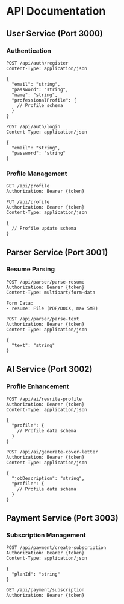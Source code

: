 # API Documentation

## User Service (Port 3000)

### Authentication
```http
POST /api/auth/register
Content-Type: application/json

{
  "email": "string",
  "password": "string",
  "name": "string",
  "professionalProfile": {
    // Profile schema
  }
}
```

```http
POST /api/auth/login
Content-Type: application/json

{
  "email": "string",
  "password": "string"
}
```

### Profile Management
```http
GET /api/profile
Authorization: Bearer {token}
```

```http
PUT /api/profile
Authorization: Bearer {token}
Content-Type: application/json

{
  // Profile update schema
}
```

## Parser Service (Port 3001)

### Resume Parsing
```http
POST /api/parser/parse-resume
Authorization: Bearer {token}
Content-Type: multipart/form-data

Form Data:
- resume: File (PDF/DOCX, max 5MB)
```

```http
POST /api/parser/parse-text
Authorization: Bearer {token}
Content-Type: application/json

{
  "text": "string"
}
```

## AI Service (Port 3002)

### Profile Enhancement
```http
POST /api/ai/rewrite-profile
Authorization: Bearer {token}
Content-Type: application/json

{
  "profile": {
    // Profile data schema
  }
}
```

```http
POST /api/ai/generate-cover-letter
Authorization: Bearer {token}
Content-Type: application/json

{
  "jobDescription": "string",
  "profile": {
    // Profile data schema
  }
}
```

## Payment Service (Port 3003)

### Subscription Management
```http
POST /api/payment/create-subscription
Authorization: Bearer {token}
Content-Type: application/json

{
  "planId": "string"
}
```

```http
GET /api/payment/subscription
Authorization: Bearer {token}
``` 